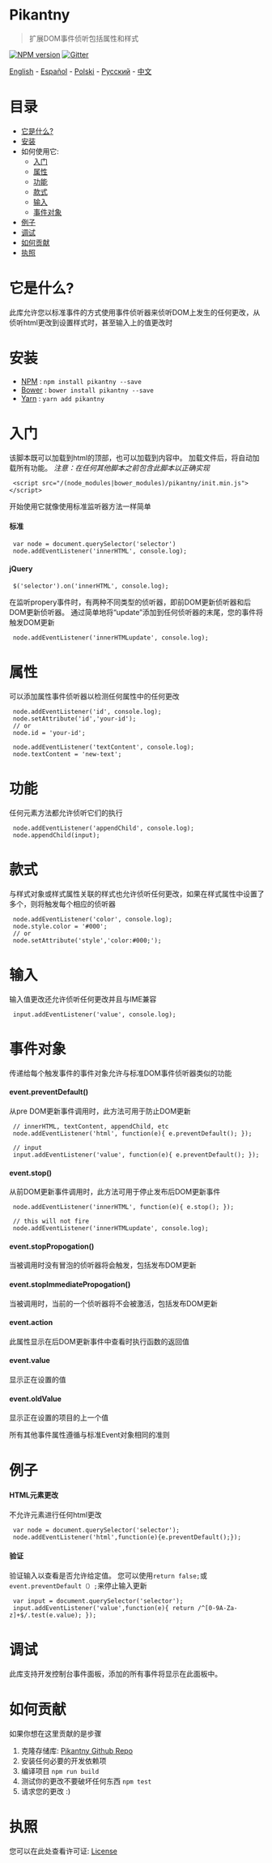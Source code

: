 # Pikantny
> 扩展DOM事件侦听包括属性和样式

[![NPM version][npm-image]][npm-url] [![Gitter][gitter-image]][gitter-url]

[English](https://github.com/keleko34/pikantny/blob/master/README.md) - [Español](https://github.com/keleko34/pikantny/blob/master/README.es.md) - [Polski](https://github.com/keleko34/pikantny/blob/master/README.pl.md) - [Pусский](https://github.com/keleko34/pikantny/blob/master/README.ru.md) - [中文](https://github.com/keleko34/pikantny/blob/master/README.zh.md)

目录
=================

   * [它是什么?](#它是什么)
   * [安装](#安装)
   * 如何使用它:
      * [入门](#入门)
      * [属性](#属性)
      * [功能](#功能)
      * [款式](#款式)
      * [输入](#输入)
      * [事件对象](#事件对象)
   * [例子](#例子)
   * [调试](#调试)
   * [如何贡献](#如何贡献)
   * [执照](#执照)

它是什么?
==========
此库允许您以标准事件的方式使用事件侦听器来侦听DOM上发生的任何更改，从侦听html更改到设置样式时，甚至输入上的值更改时

安装
============
 * [NPM](https://www.npmjs.com) :  `npm install pikantny --save`
 * [Bower](https://bower.io/) : `bower install pikantny --save`
 * [Yarn](https://yarnpkg.com/lang/en/docs/install) : `yarn add pikantny`

入门
============
该脚本既可以加载到html的顶部，也可以加载到内容中。
加载文件后，将自动加载所有功能。
*注意：在任何其他脚本之前包含此脚本以正确实现*
```
 <script src="/(node_modules|bower_modules)/pikantny/init.min.js"></script>
```

开始使用它就像使用标准监听器方法一样简单
#### 标准
```
 var node = document.querySelector('selector')
 node.addEventListener('innerHTML', console.log);
```

#### jQuery
```
 $('selector').on('innerHTML', console.log);
```

在监听propery事件时，有两种不同类型的侦听器，即前DOM更新侦听器和后DOM更新侦听器。 通过简单地将“update”添加到任何侦听器的末尾，您的事件将触发DOM更新
```
 node.addEventListener('innerHTMLupdate', console.log);
```

属性
==========
可以添加属性事件侦听器以检测任何属性中的任何更改
```
 node.addEventListener('id', console.log);
 node.setAttribute('id','your-id');
 // or 
 node.id = 'your-id';
 
 node.addEventListener('textContent', console.log);
 node.textContent = 'new-text';
```

功能
==========
任何元素方法都允许侦听它们的执行
```
 node.addEventListener('appendChild', console.log);
 node.appendChild(input);
```

款式
======
与样式对象或样式属性关联的样式也允许侦听任何更改，如果在样式属性中设置了多个，则将触发每个相应的侦听器
```
 node.addEventListener('color', console.log);
 node.style.color = '#000';
 // or
 node.setAttribute('style','color:#000;');
```

输入
======
输入值更改还允许侦听任何更改并且与IME兼容
```
 input.addEventListener('value', console.log);
```

事件对象
============
传递给每个触发事件的事件对象允许与标准DOM事件侦听器类似的功能

#### event.preventDefault()
从pre DOM更新事件调用时，此方法可用于防止DOM更新
```
 // innerHTML, textContent, appendChild, etc
 node.addEventListener('html', function(e){ e.preventDefault(); });
 
 // input
 input.addEventListener('value', function(e){ e.preventDefault(); });
```

#### event.stop()
从前DOM更新事件调用时，此方法可用于停止发布后DOM更新事件
```
 node.addEventListener('innerHTML', function(e){ e.stop(); });
 
 // this will not fire
 node.addEventListener('innerHTMLupdate', console.log);
```

#### event.stopPropogation()
当被调用时没有冒泡的侦听器将会触发，包括发布DOM更新

#### event.stopImmediatePropogation()
当被调用时，当前的一个侦听器将不会被激活，包括发布DOM更新

#### event.action
此属性显示在后DOM更新事件中查看时执行函数的返回值

#### event.value
显示正在设置的值

#### event.oldValue
显示正在设置的项目的上一个值

所有其他事件属性遵循与标准Event对象相同的准则


例子
========
#### HTML元素更改
不允许元素进行任何html更改
```
 var node = document.querySelector('selector');
 node.addEventListener('html',function(e){e.preventDefault();});
```

#### 验证
验证输入以查看是否允许给定值。
您可以使用`return false;`或`event.preventDefault（）;`来停止输入更新
```
 var input = document.querySelector('selector');
 input.addEventListener('value',function(e){ return /^[0-9A-Za-z]+$/.test(e.value); });
```

调试
=========
此库支持开发控制台事件面板，添加的所有事件将显示在此面板中。

如何贡献
=================
如果你想在这里贡献的是步骤

1. 克隆存储库: [Pikantny Github Repo](https://github.com/keleko34/pikantny)
2. 安装任何必要的开发依赖项
3. 编译项目 `npm run build`
4. 测试你的更改不要破坏任何东西 `npm test`
5. 请求您的更改 :)

执照
=======
您可以在此处查看许可证: [License](https://github.com/keleko34/pikantny/blob/master/LICENSE)

[npm-url]: https://www.npmjs.com/package/pikantny
[npm-image]: https://img.shields.io/npm/v/pikantny.svg
[gitter-url]: https://gitter.im/pikantny/Lobby?utm_source=badge&utm_medium=badge&utm_campaign=pr-badge&utm_content=badge
[gitter-image]: https://badges.gitter.im/pikantny/Lobby.svg